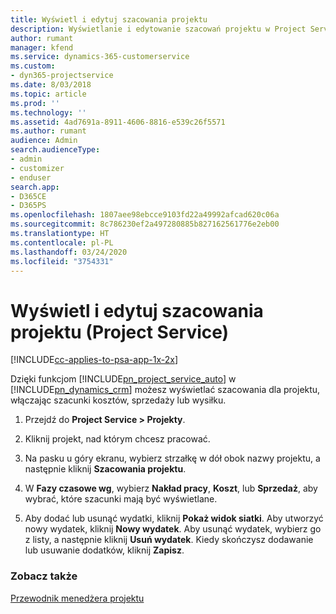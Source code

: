 ```yaml
---
title: Wyświetl i edytuj szacowania projektu
description: Wyświetlanie i edytowanie szacowań projektu w Project Service
author: rumant
manager: kfend
ms.service: dynamics-365-customerservice
ms.custom:
- dyn365-projectservice
ms.date: 8/03/2018
ms.topic: article
ms.prod: ''
ms.technology: ''
ms.assetid: 4ad7691a-8911-4606-8816-e539c26f5571
ms.author: rumant
audience: Admin
search.audienceType:
- admin
- customizer
- enduser
search.app:
- D365CE
- D365PS
ms.openlocfilehash: 1807aee98ebcce9103fd22a49992afcad620c06a
ms.sourcegitcommit: 8c786230ef2a497280885b827162561776e2eb00
ms.translationtype: HT
ms.contentlocale: pl-PL
ms.lasthandoff: 03/24/2020
ms.locfileid: "3754331"
---
```

# <a name="view-and-edit-project-estimates-project-service"></a>Wyświetl i edytuj szacowania projektu (Project Service)

[!INCLUDE[cc-applies-to-psa-app-1x-2x](../includes/cc-applies-to-psa-app-1x-2x.md)]

Dzięki funkcjom [!INCLUDE[pn_project_service_auto](../includes/pn-project-service-auto.md)] w [!INCLUDE[pn_dynamics_crm](../includes/pn-dynamics-crm.md)] możesz wyświetlać szacowania dla projektu, włączając szacunki kosztów, sprzedaży lub wysiłku.  
  
1.  Przejdź do **Project Service > Projekty**.  
  
2.  Kliknij projekt, nad którym chcesz pracować.  
  
3.  Na pasku u góry ekranu, wybierz strzałkę w dół obok nazwy projektu, a następnie kliknij **Szacowania projektu**.  
  
4.  W **Fazy czasowe wg**, wybierz **Nakład pracy**, **Koszt**, lub **Sprzedaż**, aby wybrać, które szacunki mają być wyświetlane.  
  
5.  Aby dodać lub usunąć wydatki, kliknij **Pokaż widok siatki**. Aby utworzyć nowy wydatek, kliknij **Nowy wydatek**. Aby usunąć wydatek, wybierz go z listy, a następnie kliknij **Usuń wydatek**. Kiedy skończysz dodawanie lub usuwanie dodatków, kliknij **Zapisz**.  
  
### <a name="see-also"></a>Zobacz także  
 [Przewodnik menedżera projektu](../project-service/project-manager-guide.md)
